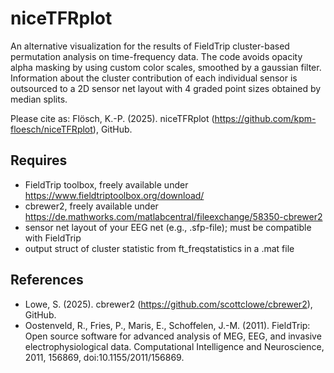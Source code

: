 # niceTFRplot
An alternative visualization for the results of FieldTrip cluster-based permutation analysis on time-frequency data. The code avoids opacity alpha masking by using custom color scales, smoothed by a gaussian filter. Information about the cluster contribution of each individual sensor is outsourced to a 2D sensor net layout with 4 graded point sizes obtained by median splits.

Please cite as: Flösch, K.-P. (2025). niceTFRplot (https://github.com/kpm-floesch/niceTFRplot), GitHub.

## Requires
- FieldTrip toolbox, freely available under https://www.fieldtriptoolbox.org/download/
- cbrewer2, freely available under https://de.mathworks.com/matlabcentral/fileexchange/58350-cbrewer2
- sensor net layout of your EEG net (e.g., .sfp-file); must be compatible with FieldTrip
- output struct of cluster statistic from ft_freqstatistics in a .mat file


## References
- Lowe, S. (2025). cbrewer2 (https://github.com/scottclowe/cbrewer2), GitHub.
- Oostenveld, R., Fries, P., Maris, E., Schoffelen, J.-M. (2011). FieldTrip: Open source software for advanced analysis of MEG, EEG, and invasive electrophysiological data. Computational Intelligence and Neuroscience, 2011, 156869, doi:10.1155/2011/156869.
